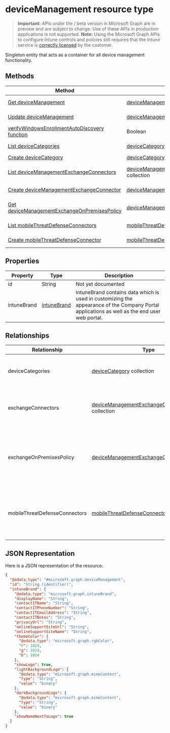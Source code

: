 ﻿# deviceManagement resource type

> **Important:** APIs under the / beta version in Microsoft Graph are in preview and are subject to change. Use of these APIs in production applications is not supported.
> **Note:** Using the Microsoft Graph APIs to configure Intune controls and policies still requires that the Intune service is [correctly licensed](https://go.microsoft.com/fwlink/?linkid=839381) by the customer.

Singleton entity that acts as a container for all device management functionality.
## Methods
|Method|Return Type|Description|
|---|---|---|
|[Get deviceManagement](https://developer.microsoft.com/en-us/graph/docs/api-reference/beta/api/api/intune_onboarding_devicemanagement_get.md)|[deviceManagement](https://developer.microsoft.com/en-us/graph/docs/api-reference/beta/api/resources/intune_onboarding_devicemanagement.md)|Read properties and relationships of the [deviceManagement](https://developer.microsoft.com/en-us/graph/docs/api-reference/beta/api/resources/intune_onboarding_devicemanagement.md) object.|
|[Update deviceManagement](https://developer.microsoft.com/en-us/graph/docs/api-reference/beta/api/api/intune_onboarding_devicemanagement_update.md)|[deviceManagement](https://developer.microsoft.com/en-us/graph/docs/api-reference/beta/api/resources/intune_onboarding_devicemanagement.md)|Update the properties of a [deviceManagement](https://developer.microsoft.com/en-us/graph/docs/api-reference/beta/api/resources/intune_onboarding_devicemanagement.md) object.|
|[verifyWindowsEnrollmentAutoDiscovery function](https://developer.microsoft.com/en-us/graph/docs/api-reference/beta/api/api/intune_onboarding_devicemanagement_verifywindowsenrollmentautodiscovery.md)|Boolean|Not yet documented|
|[List deviceCategories](https://developer.microsoft.com/en-us/graph/docs/api-reference/beta/api/api/intune_onboarding_devicecategory_list.md)|[deviceCategory](https://developer.microsoft.com/en-us/graph/docs/api-reference/beta/api/resources/intune_onboarding_devicecategory.md) collection|List properties and relationships of the [deviceCategory](https://developer.microsoft.com/en-us/graph/docs/api-reference/beta/api/resources/intune_onboarding_devicecategory.md) objects.|
|[Create deviceCategory](https://developer.microsoft.com/en-us/graph/docs/api-reference/beta/api/api/intune_onboarding_devicecategory_create.md)|[deviceCategory](https://developer.microsoft.com/en-us/graph/docs/api-reference/beta/api/resources/intune_onboarding_devicecategory.md)|Create a new [deviceCategory](https://developer.microsoft.com/en-us/graph/docs/api-reference/beta/api/resources/intune_onboarding_devicecategory.md) object.|
|[List deviceManagementExchangeConnectors](https://developer.microsoft.com/en-us/graph/docs/api-reference/beta/api/api/intune_onboarding_devicemanagementexchangeconnector_list.md)|[deviceManagementExchangeConnector](https://developer.microsoft.com/en-us/graph/docs/api-reference/beta/api/resources/intune_onboarding_devicemanagementexchangeconnector.md) collection|List properties and relationships of the [deviceManagementExchangeConnector](https://developer.microsoft.com/en-us/graph/docs/api-reference/beta/api/resources/intune_onboarding_devicemanagementexchangeconnector.md) objects.|
|[Create deviceManagementExchangeConnector](https://developer.microsoft.com/en-us/graph/docs/api-reference/beta/api/api/intune_onboarding_devicemanagementexchangeconnector_create.md)|[deviceManagementExchangeConnector](https://developer.microsoft.com/en-us/graph/docs/api-reference/beta/api/resources/intune_onboarding_devicemanagementexchangeconnector.md)|Create a new [deviceManagementExchangeConnector](https://developer.microsoft.com/en-us/graph/docs/api-reference/beta/api/resources/intune_onboarding_devicemanagementexchangeconnector.md) object.|
|[Get deviceManagementExchangeOnPremisesPolicy](https://developer.microsoft.com/en-us/graph/docs/api-reference/beta/api/api/intune_onboarding_devicemanagementexchangeonpremisespolicy_get.md)|[deviceManagementExchangeOnPremisesPolicy](https://developer.microsoft.com/en-us/graph/docs/api-reference/beta/api/resources/intune_onboarding_devicemanagementexchangeonpremisespolicy.md)|Read properties and relationships of the [deviceManagementExchangeOnPremisesPolicy](https://developer.microsoft.com/en-us/graph/docs/api-reference/beta/api/resources/intune_onboarding_devicemanagementexchangeonpremisespolicy.md) object.|
|[List mobileThreatDefenseConnectors](https://developer.microsoft.com/en-us/graph/docs/api-reference/beta/api/api/intune_onboarding_mobilethreatdefenseconnector_list.md)|[mobileThreatDefenseConnector](https://developer.microsoft.com/en-us/graph/docs/api-reference/beta/api/resources/intune_onboarding_mobilethreatdefenseconnector.md) collection|List properties and relationships of the [mobileThreatDefenseConnector](https://developer.microsoft.com/en-us/graph/docs/api-reference/beta/api/resources/intune_onboarding_mobilethreatdefenseconnector.md) objects.|
|[Create mobileThreatDefenseConnector](https://developer.microsoft.com/en-us/graph/docs/api-reference/beta/api/api/intune_onboarding_mobilethreatdefenseconnector_create.md)|[mobileThreatDefenseConnector](https://developer.microsoft.com/en-us/graph/docs/api-reference/beta/api/resources/intune_onboarding_mobilethreatdefenseconnector.md)|Create a new [mobileThreatDefenseConnector](https://developer.microsoft.com/en-us/graph/docs/api-reference/beta/api/resources/intune_onboarding_mobilethreatdefenseconnector.md) object.|

## Properties
|Property|Type|Description|
|---|---|---|
|id|String|Not yet documented|
|intuneBrand|[intuneBrand](https://developer.microsoft.com/en-us/graph/docs/api-reference/beta/api/resources/intune_onboarding_intunebrand.md)|intuneBrand contains data which is used in customizing the appearance of the Company Portal applications as well as the end user web portal.|

## Relationships
|Relationship|Type|Description|
|---|---|---|
|deviceCategories|[deviceCategory](https://developer.microsoft.com/en-us/graph/docs/api-reference/beta/api/resources/intune_onboarding_devicecategory.md) collection|The list of device categories with the tenant.|
|exchangeConnectors|[deviceManagementExchangeConnector](https://developer.microsoft.com/en-us/graph/docs/api-reference/beta/api/resources/intune_onboarding_devicemanagementexchangeconnector.md) collection|The list of Exchange Connectors configured by the tenant.|
|exchangeOnPremisesPolicy|[deviceManagementExchangeOnPremisesPolicy](https://developer.microsoft.com/en-us/graph/docs/api-reference/beta/api/resources/intune_onboarding_devicemanagementexchangeonpremisespolicy.md)|The policy which controls mobile device access to Exchange On Premises|
|mobileThreatDefenseConnectors|[mobileThreatDefenseConnector](https://developer.microsoft.com/en-us/graph/docs/api-reference/beta/api/resources/intune_onboarding_mobilethreatdefenseconnector.md) collection|The list of Mobile threat Defense connectors configured by the tenant.|

## JSON Representation
Here is a JSON representation of the resource.
<!-- {
  "blockType": "resource",
  "keyProperty": "id",
  "@odata.type": "microsoft.graph.deviceManagement"
}
-->
```json
{
  "@odata.type": "#microsoft.graph.deviceManagement",
  "id": "String (identifier)",
  "intuneBrand": {
    "@odata.type": "microsoft.graph.intuneBrand",
    "displayName": "String",
    "contactITName": "String",
    "contactITPhoneNumber": "String",
    "contactITEmailAddress": "String",
    "contactITNotes": "String",
    "privacyUrl": "String",
    "onlineSupportSiteUrl": "String",
    "onlineSupportSiteName": "String",
    "themeColor": {
      "@odata.type": "microsoft.graph.rgbColor",
      "r": 1024,
      "g": 1024,
      "b": 1024
    },
    "showLogo": true,
    "lightBackgroundLogo": {
      "@odata.type": "microsoft.graph.mimeContent",
      "type": "String",
      "value": "binary"
    },
    "darkBackgroundLogo": {
      "@odata.type": "microsoft.graph.mimeContent",
      "type": "String",
      "value": "binary"
    },
    "showNameNextToLogo": true
  }
}
```



